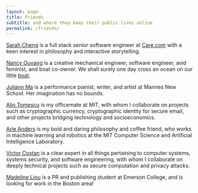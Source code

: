 ```yaml
---
layout: page
title: Friends
subtitle: and where they keep their public lives online
permalink: /friends/
---
```


[Sarah Cheng](http://sarahycheng.com/) is a full stack senior software engineer at [Care.com](https://care.com) with a keen interest in philosophy and interactive storytelling.

[Nancy Ouyang](http://www.orangenarwhals.com/) is a creative mechanical engineer, software engineer, avid feminist, and boat co-owner. We shall surely one day cross an ocean on our little [boat](http://boat.csail.mit.edu/).

[Juliann Ma](http://www.juliannma.com/) is a performance pianist, writer, and artist at Mannes New School. Her imagination has no bounds.

[Alin Tomescu](http://alinush.org/) is my officemate at MIT, with whom I collaborate on projects such as cryptographic currency, cryptographic identity for secure email, and other projects bridging technology and socioeconomics.

[Arie Anders](http://people.csail.mit.edu/aanders/) is my bold and daring philosophy and coffee friend, who works in machine learning and robotics at the MIT Computer Science and Artificial Intelligence Laboratory.

[Victor Costan](http://www.costan.us/) is a clear expert in all things pertaining to computer systems, systems security, and software engineering, with whom I collaborate on deeply technical projects such as secure computation and privacy attacks.

[Madeline Liou](http://www.madlime.hackartscience.com/) is a PR and publishing student at Emerson College, and is looking for work in the Boston area!
